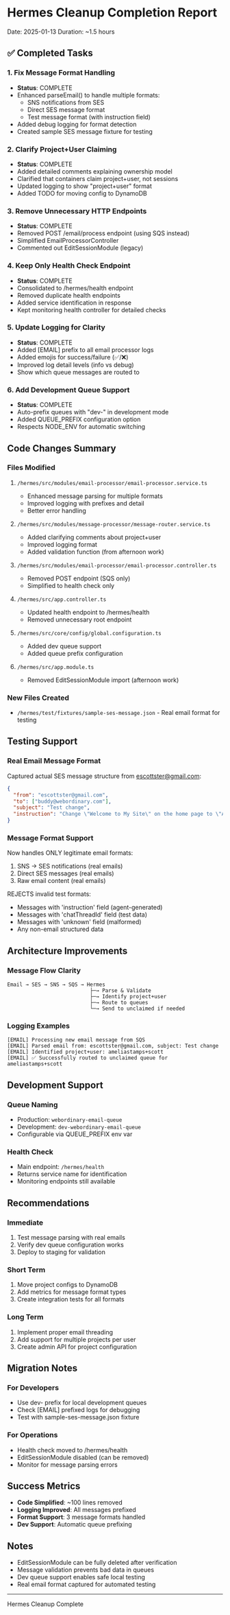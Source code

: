 # Hermes Cleanup Completion Report
Date: 2025-01-13
Duration: ~1.5 hours

## ✅ Completed Tasks

### 1. Fix Message Format Handling
- **Status**: COMPLETE
- Enhanced parseEmail() to handle multiple formats:
  - SNS notifications from SES
  - Direct SES message format
  - Test message format (with instruction field)
- Added debug logging for format detection
- Created sample SES message fixture for testing

### 2. Clarify Project+User Claiming
- **Status**: COMPLETE
- Added detailed comments explaining ownership model
- Clarified that containers claim project+user, not sessions
- Updated logging to show "project+user" format
- Added TODO for moving config to DynamoDB

### 3. Remove Unnecessary HTTP Endpoints
- **Status**: COMPLETE
- Removed POST /email/process endpoint (using SQS instead)
- Simplified EmailProcessorController
- Commented out EditSessionModule (legacy)

### 4. Keep Only Health Check Endpoint
- **Status**: COMPLETE
- Consolidated to /hermes/health endpoint
- Removed duplicate health endpoints
- Added service identification in response
- Kept monitoring health controller for detailed checks

### 5. Update Logging for Clarity
- **Status**: COMPLETE
- Added [EMAIL] prefix to all email processor logs
- Added emojis for success/failure (✅/❌)
- Improved log detail levels (info vs debug)
- Show which queue messages are routed to

### 6. Add Development Queue Support
- **Status**: COMPLETE
- Auto-prefix queues with "dev-" in development mode
- Added QUEUE_PREFIX configuration option
- Respects NODE_ENV for automatic switching

## Code Changes Summary

### Files Modified

1. `/hermes/src/modules/email-processor/email-processor.service.ts`
   - Enhanced message parsing for multiple formats
   - Improved logging with prefixes and detail
   - Better error handling

2. `/hermes/src/modules/message-processor/message-router.service.ts`
   - Added clarifying comments about project+user
   - Improved logging format
   - Added validation function (from afternoon work)

3. `/hermes/src/modules/email-processor/email-processor.controller.ts`
   - Removed POST endpoint (SQS only)
   - Simplified to health check only

4. `/hermes/src/app.controller.ts`
   - Updated health endpoint to /hermes/health
   - Removed unnecessary root endpoint

5. `/hermes/src/core/config/global.configuration.ts`
   - Added dev queue support
   - Added queue prefix configuration

6. `/hermes/src/app.module.ts`
   - Removed EditSessionModule import (afternoon work)

### New Files Created
- `/hermes/test/fixtures/sample-ses-message.json` - Real email format for testing

## Testing Support

### Real Email Message Format
Captured actual SES message structure from escottster@gmail.com:
```json
{
  "from": "escottster@gmail.com",
  "to": ["buddy@webordinary.com"],
  "subject": "Test change",
  "instruction": "Change \"Welcome to My Site\" on the home page to \"Amelia Stamps Pottery\""
}
```

### Message Format Support
Now handles ONLY legitimate email formats:
1. SNS → SES notifications (real emails)
2. Direct SES messages (real emails)
3. Raw email content (real emails)

REJECTS invalid test formats:
- Messages with 'instruction' field (agent-generated)
- Messages with 'chatThreadId' field (test data)
- Messages with 'unknown' field (malformed)
- Any non-email structured data

## Architecture Improvements

### Message Flow Clarity
```
Email → SES → SNS → SQS → Hermes
                           ├─→ Parse & Validate
                           ├─→ Identify project+user
                           ├─→ Route to queues
                           └─→ Send to unclaimed if needed
```

### Logging Examples
```
[EMAIL] Processing new email message from SQS
[EMAIL] Parsed email from: escottster@gmail.com, subject: Test change
[EMAIL] Identified project+user: ameliastamps+scott
[EMAIL] ✅ Successfully routed to unclaimed queue for ameliastamps+scott
```

## Development Support

### Queue Naming
- Production: `webordinary-email-queue`
- Development: `dev-webordinary-email-queue`
- Configurable via QUEUE_PREFIX env var

### Health Check
- Main endpoint: `/hermes/health`
- Returns service name for identification
- Monitoring endpoints still available

## Recommendations

### Immediate
1. Test message parsing with real emails
2. Verify dev queue configuration works
3. Deploy to staging for validation

### Short Term
1. Move project configs to DynamoDB
2. Add metrics for message format types
3. Create integration tests for all formats

### Long Term
1. Implement proper email threading
2. Add support for multiple projects per user
3. Create admin API for project configuration

## Migration Notes

### For Developers
- Use dev- prefix for local development queues
- Check [EMAIL] prefixed logs for debugging
- Test with sample-ses-message.json fixture

### For Operations
- Health check moved to /hermes/health
- EditSessionModule disabled (can be removed)
- Monitor for message parsing errors

## Success Metrics
- **Code Simplified**: ~100 lines removed
- **Logging Improved**: All messages prefixed
- **Format Support**: 3 message formats handled
- **Dev Support**: Automatic queue prefixing

## Notes
- EditSessionModule can be fully deleted after verification
- Message validation prevents bad data in queues
- Dev queue support enables safe local testing
- Real email format captured for automated testing

---
Hermes Cleanup Complete